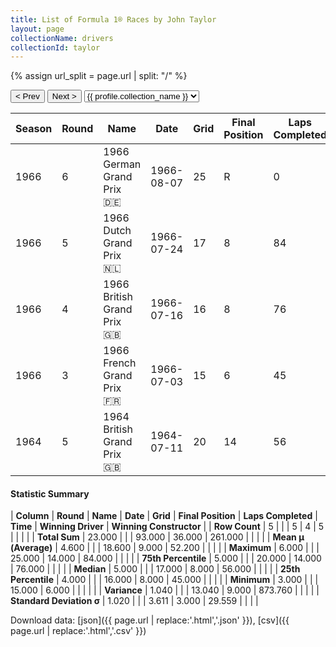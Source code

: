 ```yaml
---
title: List of Formula 1® Races by John Taylor
layout: page
collectionName: drivers
collectionId: taylor
---
```


{% assign url_split = page.url | split: "/" %}
<div id="collection-navigation">
<button onclick="selector.options[selector.selectedIndex-1].value && (window.location = selector.options[selector.selectedIndex-1].value);">&lt; Prev</button>
<button onclick="selector.options[selector.selectedIndex+1].value && (window.location = selector.options[selector.selectedIndex+1].value);">Next &gt;</button>
<select id="selector" onchange="this.options[this.selectedIndex].value && (window.location = this.options[this.selectedIndex].value);">
  {% for collectionId in site.data[page.collectionName].refs %}
    {% if collectionId == page.collectionId %}
      {% assign selected = "selected" %}
    {% else %}
      {% assign selected = "" %}
    {% endif %}
    {% assign profile = site.data[page.collectionName][collectionId].profile %}
    <option value="/f1/{{ page.collectionName }}/{{ collectionId }}/{{ url_split[4] }}" {{ selected }}>{{ profile.collection_name }}</option>
  {% endfor %}
</select>
</div>

| Season | Round | Name | Date | Grid | Final Position | Laps Completed | Time | Winning Driver | Winning Constructor |
|--|--|--|--|--|--|--|--|--|--|
| 1966 | 6 | 1966 German Grand Prix 🇩🇪 | 1966-08-07 | 25 | R | 0 |   | Jack Brabham 🇦🇺 | Brabham-Repco 🇬🇧 |
| 1966 | 5 | 1966 Dutch Grand Prix 🇳🇱 | 1966-07-24 | 17 | 8 | 84 |   | Jack Brabham 🇦🇺 | Brabham-Repco 🇬🇧 |
| 1966 | 4 | 1966 British Grand Prix 🇬🇧 | 1966-07-16 | 16 | 8 | 76 |   | Jack Brabham 🇦🇺 | Brabham-Repco 🇬🇧 |
| 1966 | 3 | 1966 French Grand Prix 🇫🇷 | 1966-07-03 | 15 | 6 | 45 |   | Jack Brabham 🇦🇺 | Brabham-Repco 🇬🇧 |
| 1964 | 5 | 1964 British Grand Prix 🇬🇧 | 1964-07-11 | 20 | 14 | 56 |   | Jim Clark 🇬🇧 | Lotus-Climax 🇬🇧 |

#### Statistic Summary

| **Column** | **Round** | **Name** | **Date** | **Grid** | **Final Position** | **Laps Completed** | **Time** | **Winning Driver** | **Winning Constructor** |
| **Row Count** | 5 |  |  | 5 | 4 | 5 |  |  |  |
| **Total Sum** | 23.000 |  |  | 93.000 | 36.000 | 261.000 |  |  |  |
| **Mean μ (Average)** | 4.600 |  |  | 18.600 | 9.000 | 52.200 |  |  |  |
| **Maximum** | 6.000 |  |  | 25.000 | 14.000 | 84.000 |  |  |  |
| **75th Percentile** | 5.000 |  |  | 20.000 | 14.000 | 76.000 |  |  |  |
| **Median** | 5.000 |  |  | 17.000 | 8.000 | 56.000 |  |  |  |
| **25th Percentile** | 4.000 |  |  | 16.000 | 8.000 | 45.000 |  |  |  |
| **Minimum** | 3.000 |  |  | 15.000 | 6.000 |  |  |  |  |
| **Variance** | 1.040 |  |  | 13.040 | 9.000 | 873.760 |  |  |  |
| **Standard Deviation σ** | 1.020 |  |  | 3.611 | 3.000 | 29.559 |  |  |  |

Download data: [json]({{ page.url | replace:'.html','.json' }}), [csv]({{ page.url | replace:'.html','.csv' }})
